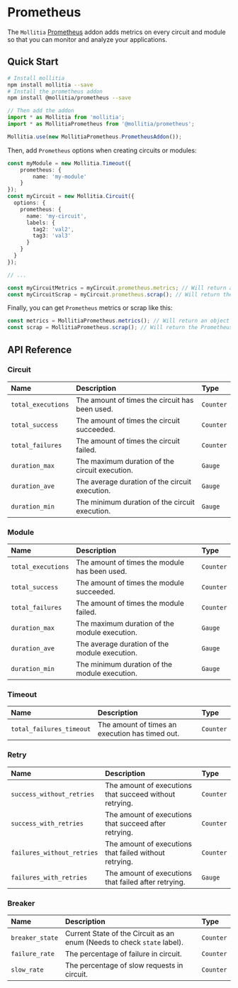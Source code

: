 # Prometheus

The `Mollitia` [Prometheus](https://prometheus.io/) addon adds metrics on every circuit and module so that you can monitor and analyze your applications.

## Quick Start

``` bash
# Install mollitia
npm install mollitia --save
# Install the prometheus addon
npm install @mollitia/prometheus --save
```

``` typescript
// Then add the addon
import * as Mollitia from 'mollitia';
import * as MollitiaPrometheus from '@mollitia/prometheus';

Mollitia.use(new MollitiaPrometheus.PrometheusAddon());
```

Then, add `Prometheus` options when creating circuits or modules:

``` typescript
const myModule = new Mollitia.Timeout({
	prometheus: {
		name: 'my-module'
	}
});
const myCircuit = new Mollitia.Circuit({
  options: {
    prometheus: {
      name: 'my-circuit',
      labels: {
        tag2: 'val2',
        tag3: 'val3'
      }
    }
  }
});

// ...

const myCircuitMetrics = myCircuit.prometheus.metrics; // Will return an object containing all metrics from this circuit
const myCircuitScrap = myCircuit.prometheus.scrap(); // Will return the Prometheus scrap from this circuit
```

Finally, you can get `Prometheus` metrics or scrap like this:

``` typescript
const metrics = MollitiaPrometheus.metrics(); // Will return an object containing all metrics from all circuits and modules
const scrap = MollitiaPrometheus.scrap(); // Will return the Prometheus scrap
```

## API Reference

### Circuit

| Name               | Description                                    | Type      | 
|:-------------------|:-----------------------------------------------|:----------|
| `total_executions` | The amount of times the circuit has been used. | `Counter` |
| `total_success`    | The amount of times the circuit succeeded.     | `Counter` |
| `total_failures`   | The amount of times the circuit failed.        | `Counter` |
| `duration_max`     | The maximum duration of the circuit execution. | `Gauge`   |
| `duration_ave`     | The average duration of the circuit execution. | `Gauge`   |
| `duration_min`     | The minimum duration of the circuit execution. | `Gauge`   |

### Module

| Name               | Description                                    | Type      | 
|:-------------------|:-----------------------------------------------|:----------|
| `total_executions` | The amount of times the module has been used.  | `Counter` |
| `total_success`    | The amount of times the module succeeded.      | `Counter` |
| `total_failures`   | The amount of times the module failed.         | `Counter` |
| `duration_max`     | The maximum duration of the module execution.  | `Gauge`   |
| `duration_ave`     | The average duration of the module execution.  | `Gauge`   |
| `duration_min`     | The minimum duration of the module execution.  | `Gauge`   |

### Timeout

| Name                     | Description                                     | Type      | 
|:-------------------------|:------------------------------------------------|:----------|
| `total_failures_timeout` | The amount of times an execution has timed out. | `Counter` |

### Retry

| Name                       | Description                                             | Type      | 
|:---------------------------|:--------------------------------------------------------|:----------|
| `success_without_retries`  | The amount of executions that succeed without retrying. | `Counter` |
| `success_with_retries`     | The amount of executions that succeed after retrying.   | `Counter` |
| `failures_without_retries` | The amount of executions that failed without retrying.  | `Counter` |
| `failures_with_retries`    | The amount of executions that failed after retrying.    | `Gauge`   |

### Breaker

| Name                     | Description                                     | Type      | 
|:-------------------------|:------------------------------------------------|:----------|
| `breaker_state` | Current State of the Circuit as an enum (Needs to check `state` label). | `Counter` |
| `failure_rate` | The percentage of failure in circuit. | `Counter` |
| `slow_rate` | The percentage of slow requests in circuit. | `Counter` |

